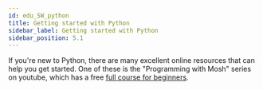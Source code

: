 ```yaml
---
id: edu_SW_python
title: Getting started with Python
sidebar_label: Getting started with Python
sidebar_position: 5.1
---
```


If you're new to Python, there are many excellent online resources that can help you get started.
One of these is the "Programming with Mosh" series on youtube, which has a free [full course for beginners](https://www.youtube.com/watch?v=_uQrJ0TkZlc).
